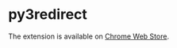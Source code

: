 # py3redirect

The extension is available on [Chrome Web Store](https://chrome.google.com/webstore/detail/codfjigcljdnlklcaopdciclmmdandig/).
